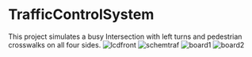 # TrafficControlSystem
This project simulates a busy Intersection with left turns and pedestrian crosswalks on all four sides. 
![lcdfront](https://github.com/seanabisaab/TrafficControlSystem/assets/98626715/df2b1c38-3c99-4a4a-98db-57e186606f35)
![schemtraf](https://github.com/seanabisaab/TrafficControlSystem/assets/98626715/ee21c3a4-0cd0-451b-8e37-19894dcb64b0)
![board1](https://github.com/seanabisaab/TrafficControlSystem/assets/98626715/56d3ad59-43c0-4e5f-9295-a6a6c263aab3)
![board2](https://github.com/seanabisaab/TrafficControlSystem/assets/98626715/de592e79-1220-4c3b-b424-4e55ea5513fc)
